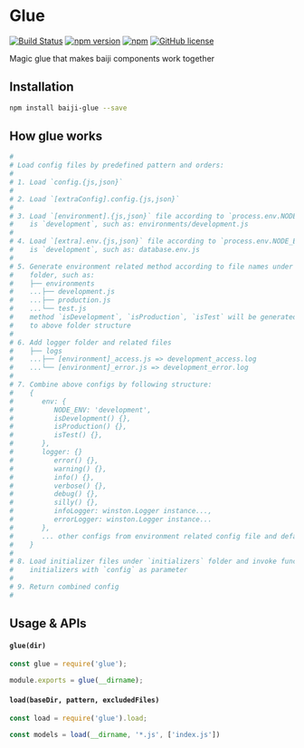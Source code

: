 Glue
====

[![Build Status](https://travis-ci.org/baijijs/glue.svg?branch=master)](https://travis-ci.org/baijijs/glue)
[![npm version](https://badge.fury.io/js/baiji-glue.svg)](https://badge.fury.io/js/baiji-glue)
[![npm](https://img.shields.io/npm/dt/baiji-glue.svg)]()
[![GitHub license](https://img.shields.io/badge/license-MIT-blue.svg)](https://raw.githubusercontent.com/lyfeyaj/baiji-glue/master/LICENSE.md)

Magic glue that makes baiji components work together

## Installation

```bash
npm install baiji-glue --save
```

## How glue works

```bash
#
# Load config files by predefined pattern and orders:
#
# 1. Load `config.{js,json}`
#
# 2. Load `[extraConfig].config.{js,json}`
#
# 3. Load `[environment].{js,json}` file according to `process.env.NODE_ENV`, default
#    is `development`, such as: environments/development.js
#
# 4. Load `[extra].env.{js,json}` file according to `process.env.NODE_ENV`, default
#    is `development`, such as: database.env.js
#
# 5. Generate environment related method according to file names under `environments`
#    folder, such as:
#    ├── environments
#    ...├── development.js
#    ...├── production.js
#    ...└── test.js
#    method `isDevelopment`, `isProduction`, `isTest` will be generated according
#    to above folder structure
#
# 6. Add logger folder and related files
#    ├── logs
#    ...├── [environment]_access.js => development_access.log
#    ...└── [environment]_error.js => development_error.log
#
# 7. Combine above configs by following structure:
#    {
#       env: {
#          NODE_ENV: 'development',
#          isDevelopment() {},
#          isProduction() {},
#          isTest() {},
#       },
#       logger: {}
#          error() {},
#          warning() {},
#          info() {},
#          verbose() {},
#          debug() {},
#          silly() {},
#          infoLogger: winston.Logger instance...,
#          errorLogger: winston.Logger instance...
#       },
#       ... other configs from environment related config file and default config file
#    }
#
# 8. Load initializer files under `initializers` folder and invoke functional
#    initializers with `config` as parameter
#
# 9. Return combined config
#
```

## Usage & APIs

#### `glue(dir)`

```javascript
const glue = require('glue');

module.exports = glue(__dirname);
```

#### `load(baseDir, pattern, excludedFiles)`

```javascript
const load = require('glue').load;

const models = load(__dirname, '*.js', ['index.js'])
```
